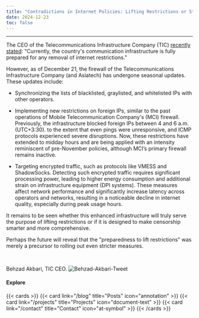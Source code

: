 ```yaml
---
title: "Contradictions in Internet Policies: Lifting Restrictions or Strengthening Censorship?"
date: 2024-12-23
toc: false
---
```

---


The CEO of the Telecommunications Infrastructure Company (TIC) [recently stated](https://x.com/behzad_akbari54/status/1871259008600052024):
"Currently, the country's communication infrastructure is fully prepared for any removal of internet restrictions."

However, as of December 21, the firewall of the Telecommunications Infrastructure Company (and Asiatech) has undergone seasonal updates. These updates include:

- Synchronizing the lists of blacklisted, graylisted, and whitelisted IPs with other operators.

- Implementing new restrictions on foreign IPs, similar to the past operations of Mobile Telecommunication Company's (MCI) firewall. Previously, the infrastructure blocked foreign IPs between 4 and 6 a.m. (UTC+3:30). to the extent that even pings were unresponsive, and ICMP protocols experienced severe disruptions. Now, these restrictions have extended to midday hours and are being applied with an intensity reminiscent of pre-November policies, although MCI’s primary firewall remains inactive.

- Targeting encrypted traffic, such as protocols like VMESS and ShadowSocks. Detecting such encrypted traffic requires significant processing power, leading to higher energy consumption and additional strain on infrastructure equipment (DPI systems). These measures affect network performance and significantly increase latency across operators and networks, resulting in a noticeable decline in internet quality, especially during peak usage hours.

It remains to be seen whether this enhanced infrastructure will truly serve the purpose of lifting restrictions or if it is designed to make censorship smarter and more comprehensive.

Perhaps the future will reveal that the "preparedness to lift restrictions" was merely a precursor to rolling out even stricter measures.


<br>

Behzad Akbari, TIC CEO.
![Behzad-Akbari-Tweet](https://github.com/user-attachments/assets/02d7e6ed-9bd6-49c8-80e3-c5ad2ce49d73)



#### Explore
{{< cards >}}
  {{< card link="/blog" title="Posts" icon="annotation" >}}
  {{< card link="/projects" title="Projects" icon="document-text" >}}
  {{< card link="/contact" title="Contact" icon="at-symbol" >}}
{{< /cards >}}
